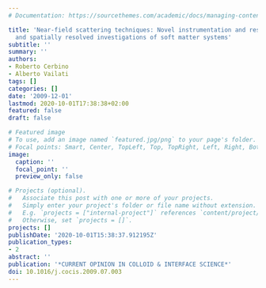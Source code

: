 ```yaml
---
# Documentation: https://sourcethemes.com/academic/docs/managing-content/

title: 'Near-field scattering techniques: Novel instrumentation and results from time
  and spatially resolved investigations of soft matter systems'
subtitle: ''
summary: ''
authors:
- Roberto Cerbino
- Alberto Vailati
tags: []
categories: []
date: '2009-12-01'
lastmod: 2020-10-01T17:38:38+02:00
featured: false
draft: false

# Featured image
# To use, add an image named `featured.jpg/png` to your page's folder.
# Focal points: Smart, Center, TopLeft, Top, TopRight, Left, Right, BottomLeft, Bottom, BottomRight.
image:
  caption: ''
  focal_point: ''
  preview_only: false

# Projects (optional).
#   Associate this post with one or more of your projects.
#   Simply enter your project's folder or file name without extension.
#   E.g. `projects = ["internal-project"]` references `content/project/deep-learning/index.md`.
#   Otherwise, set `projects = []`.
projects: []
publishDate: '2020-10-01T15:38:37.912195Z'
publication_types:
- 2
abstract: ''
publication: '*CURRENT OPINION IN COLLOID & INTERFACE SCIENCE*'
doi: 10.1016/j.cocis.2009.07.003
---
```

